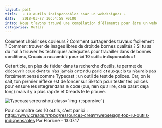 ```yaml
---
layout: post
title:  « 10 outils indispensables pour un webdesigner » 
date:   2018-03-27 10:34:58 +0100
intro: Nous t’avons trouvé une compilation d’éléments pour être un webdesigner au top !
catégories: Outils
---
```

Comment choisir ses couleurs ? Comment partager des travaux facilement ? Comment trouver de images libres de droit de bonnes qualités ? Si tu as du mal à trouver les techniques adéquates pour travailler dans de bonnes conditions, Creads a rassemblé pour toi 10 outils indispensables ! 

Cet article, en plus de t’aider dans ta recherche d’outils, te permet de découvrir ceux dont tu n’as jamais entendu parlé et auxquels tu n’aurais pas forcément pensé comme Typecast ; un outil de test de polices. Car, on le sait, ton premier réflexe est de foncer sur Sketch pour tester tes polices pour ensuite les intégrer dans le code (oui, rien qu’à lire, cela paraît déjà long) mais il y a plus rapide et Creads te le prouve.


![Typecast screenshot](../../../../../assets/images/2018-03-27-10-outils-indispensables-pour-un-wd.jpg){:class="img-responsive"}

Pour connaître ces 10 outils, c'est par ici : https://www.creads.fr/blog/ressources-creatif/webdesign-top-10-outils-indispensables
Par Floriane - 18.07.17